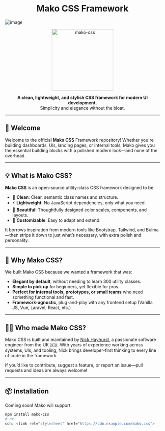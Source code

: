 <h1 align="center">Mako CSS Framework</h1>

![image](https://github.com/user-attachments/assets/5caa5924-9388-4011-a7eb-22c85c449aee)


<p align="center">
  <!-- <img src="https://github.com/user-attachments/assets/2c3a8243-aff5-47dd-9081-b0a2ff78a847" alt="mako-css" width="200"/> -->
  <img src="https://github.com/user-attachments/assets/5caa5924-9388-4011-a7eb-22c85c449aee" alt="mako-css" width="200"/>
</p>

<p align="center">
  <strong>A clean, lightweight, and stylish CSS framework for modern UI development.</strong><br>
  Simplicity and elegance without the bloat.
</p>

---

## 🚀 Welcome

Welcome to the official **Mako CSS** Framework repository! Whether you're building dashboards, UIs, landing pages, or internal tools, Mako gives you the essential building blocks with a polished modern look—and none of the overhead.

---

## 💡 What is Mako CSS?

**Mako CSS** is an open-source utility-class CSS framework designed to be:
- 💼 **Clean**: Clear, semantic class names and structure.
- ⚡ **Lightweight**: No JavaScript dependencies, only what you need.
- 🌈 **Beautiful**: Thoughtfully designed color scales, components, and layouts.
- 🔧 **Customizable**: Easy to adapt and extend.

It borrows inspiration from modern tools like Bootstrap, Tailwind, and Bulma—then strips it down to just what’s necessary, with extra polish and personality.

---

## 🌊 Why Mako CSS?

We built Mako CSS because we wanted a framework that was:

- **Elegant by default**, without needing to learn 300 utility classes.
- **Simple to pick up** for beginners, yet flexible for pros.
- **Perfect for internal tools, prototypes, or small teams** who need something functional and fast.
- **Framework-agnostic**, plug-and-play with any frontend setup (Vanilla JS, Vue, Laravel, React, etc.)

---

## 🧑‍💻 Who made Mako CSS?

Mako CSS is built and maintained by [Nick Hayhurst](https://github.com/nhayhurst), a passionate software engineer from the UK 🇬🇧. With years of experience working across systems, UIs, and tooling, Nick brings developer-first thinking to every line of code in the framework.

If you’d like to contribute, suggest a feature, or report an issue—pull requests and ideas are always welcome!

---

## 📦 Installation

Coming soon! Mako will support:

```bash
npm install mako-css
# or
cdn: <link rel="stylesheet" href="https://cdn.example.com/mako.css">
